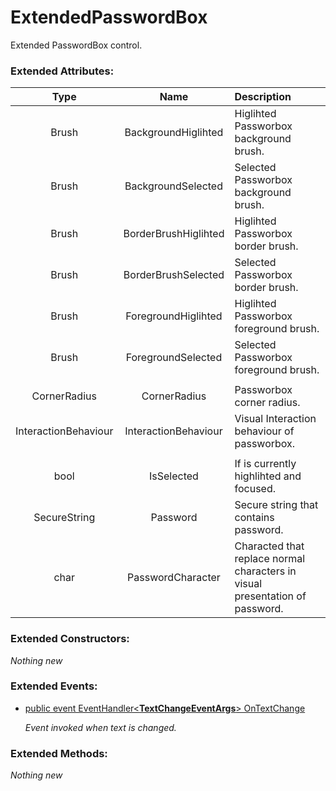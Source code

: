 # ExtendedPasswordBox

Extended PasswordBox control.

### Extended Attributes:

| Type   | Name                 | Description |
|:------:|:--------------------:|:------------|
| Brush  | BackgroundHiglihted  | Higlihted Passworbox background brush. |
| Brush  | BackgroundSelected   | Selected Passworbox background brush. |
| Brush  | BorderBrushHiglihted | Higlihted Passworbox border brush. |
| Brush  | BorderBrushSelected  | Selected Passworbox border brush. |
| Brush  | ForegroundHiglihted  | Higlihted Passworbox foreground brush. |
| Brush  | ForegroundSelected   | Selected Passworbox foreground brush. |
|||
| CornerRadius | CornerRadius   | Passworbox corner radius. |
| InteractionBehaviour | InteractionBehaviour | Visual Interaction behaviour of passworbox. | 
|||
| bool         | IsSelected        | If is currently highlihted and focused. | 
| SecureString | Password          | Secure string that contains password. | 
| char         | PasswordCharacter | Characted that replace normal characters in visual presentation of password. |

### Extended Constructors: 

*Nothing new*

### Extended Events: 

* <ins>public event EventHandler\<**TextChangeEventArgs**\> OnTextChange</ins>
  
  *Event invoked when text is changed.*

### Extended Methods: 

*Nothing new*

